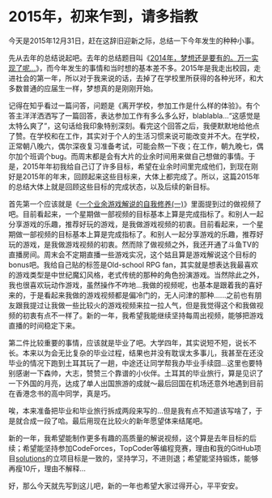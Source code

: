 # 2015年，初来乍到，请多指教

今天是2015年12月31日，赶在这辞旧迎新之际，总结一下今年发生的种种小事。

先从去年的总结说起吧。去年的总结题目叫《[2014年，梦想还是要有的。万一实现了呢...](http://plusplus7.com/blog/post/summary2014)》，而今年发生的事情和当时想的基本差不多。2015年是我走出校园，走进社会的第一年，所以对于我来说的话，去掉了在学校里所获得的各种光环，和大多数普通的应届生一样，梦想真的是刚刚开始。

记得在知乎看过一篇问答，问题是《离开学校，参加工作是什么样的体验》。有个答主洋洋洒洒写了一篇回答，表达参加工作有多么多么好，blablabla...“这感觉是太特么爽了”，这句话给我印象特别深刻。看完这个回答之后，我便默默地给他点了赞。在学校和在工作，其实对于个人的生活习惯来说可能改变并不大。在学校，正常朝八晚六，偶尔深夜复习准备考试，可能会熬一下夜；在工作，朝九晚七，偶尔加个班调个bug。而周末都是会有大片的业余时间用来做自己想做的事情。于是，2015年年初我给自己订了许多目标，希望在业余时间里完成他们，到现在刚好是2015年的年末，回顾起来这些目标来，大体上都完成了。所以，这篇2015年的总结大体上就是回顾这些目标的完成状态，以及后续的新目标。

首先第一个应该就是《[一个业余游戏解说的自我修养(一)](http://plusplus7.com/game/post/video_game_anchor_self_promotion_one)》里面提到过的做视频了吧。目前看起来，一个星期做一部视频的目标基本上算是完成指标了。和别人一起分享游戏的乐趣，推荐好玩的游戏，是我做游戏视频的初衷。目前看起来，一个星期做一部视频的目标基本上算是完成指标了。和别人一起分享游戏的乐趣，推荐好玩的游戏，是我做游戏视频的初衷。然而除了做视频之外，我还开通了斗鱼TV的直播房间。周末会不定期直播一些游戏实况，这个姑且算是游戏解说这个目标的bonus吧。我给自己贴的标签是Old-school RPG fan，其实就是想表达我最喜欢的游戏类型是中世纪魔幻风格，老式传统的那种的角色扮演游戏。当然除此之外，我也很喜欢玩动作游戏，虽然操作不咋地...我做的视频呢，也基本是跟着我的喜好来的，于是看起来我做的游戏视频都是偏冷门的，无人问津的那种......之前也有朋友跟我提过让我做一些比较火的游戏视频来拉一拉人气，但是我觉得这个和我做视频的初衷有点不一样了。新的一年，我希望我能继续坚持每周出视频，能够把游戏直播的时间稳定下来。

第二件比较重要的事情，应该就是毕业了吧。大学四年，其实说短不短，说长不长。本来以为会无比复杂的毕业过程，结果也并没有耽误太多事儿，我甚至在还没毕业的情况下跑到土耳其玩了一趟，中途还让同学帮我办毕业手续囧...这里也要特别感谢一下森帅，大志，赞赞三个靠谱的小伙伴。土耳其的毕业旅行，算是见识了一下外国的月亮，达成了单人出国旅游的成就～最后回国在机场还意外地遇到目前在香港念书的高中同学，真是巧。

唉，本来准备把毕业和毕业旅行拆成两段来写的...但是我有点不知道该写啥了，于是就合成一段了哈。最后用现在比较火的新年愿望体来结尾吧。

新的一年，我希望能制作更多有趣的高质量的解说视频，这个算是去年目标的后续；希望能坚持参加CodeForces，TopCoder等编程竞赛，理由和我的GitHub项目[solutions](https://github.com/plusplus7/solutions)的立项目标是一致的，坚持学习，不进则退；希望能坚持锻炼，能够再瘦10斤，理由不解释...

好，那么今天就先写到这儿吧，新的一年也希望大家过得开心，平平安安。